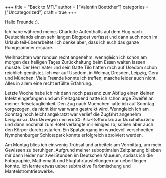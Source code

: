 +++
title = "Back to MTL"
author = ["Valentin Boettcher"]
categories = ["Uncategorized"]
draft = true
+++

Hallo Freunde :).

Ich habe während meines Charlotte Aufenthalts auf dem Flug nach
Deutschlands einen sehr langen Blogpost verfasst und dann auch noch im
Urlaub teil-überarbeitet. Ich denke aber, dass ich euch das ganze
Rumgejammer erspare.

Weihnachten war rundum recht angenehm, wenngleich ich schon am morgen
des heiligen Tages Zurückhaltung beim Essen walten lassen musste. Der
Herr Vater und sein Gatte Tilo hatten mich auf Usedom schon reichlich
gemästet. Ich war auf Usedom, in Weimar, Dresden, Leipzig, Gera und
München. Viele Freunde konnte ich treffen, manche leider auch
nicht. Alles in allem eine recht erfüllte Erfahrung.

Letzte Woche habe ich mir dann noch passend zum Abflug einen kleinen
Infekt eingefangen und am Freitagabend hatte ich schon arge Zweifel an
meiner Reisetauglichkeit. Den Zug nach Muenchen hatte ich auf Sonntag
vorgezogen, da nicht klar war wann gestreikt wird. Wenngleich ich am
Sonntag noch leicht angekratzt war verlief die Zugfahrt angenehm
Ereignislos. Das Bewegen meines 23-Kilo-Koffers bis zur
Busshaltestelle und dann nochmal zum Hotel verlangte mir einiges ab,
schien aber auch den Körper durchzustarten. Ein Spatziergang im
wundevoll verschneiten Nymphenburger Schlosspark konnte erfolgreich
absolviert werden.

Am Montag blies ich ein wenig Trübsal und arbeitete am Vormittag, um
mein Gewissen zu beruhigen. Aufgrund meiner suboptimalen Zeitplanung
blieben mir dann leider nur zwei Stunden im Deutschen Museum, sodass
ich die Fotographie, Mathematik und Flugfahrtaustellungen nur
ueberfliegen konnte. Ich lernte etwas ueber subtraktive Farbmischung
und Mantelstromtriebwerke.
